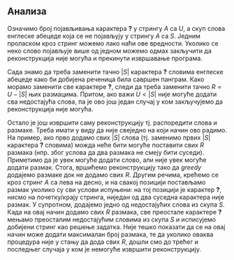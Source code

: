 ## Анализа

Означимо број појављивања карактера **?** у стрингу $A$ са $U$, а скуп слова енглеске абецеде која се не појављују у стрингу $A$ са $S$. Једним проласком кроз стринг можемо лако наћи ове вредности. Уколико се неко слово појављује више од једном можемо одмах закључити да реконструкција није могућа и прекинути извршавање програма.

Сада знамо да треба заменити тачно $|S|$ карактера **?** словима енглеске абецеде како би добијена реченица била савршен панграм. Како морамо заменити све карактере **?**, следи да треба заменити тачно $R=U-|S|$  њих размацима. Притом, ако важи  $U < |S|$ није могуће додати сва недостајућа слова, па је ово још један случај у ком закључујемо да реконструкција није могућа.

Остало је још извршити саму реконструкцију тј. распоредити слова и размаке. Треба имати у виду да није свеједно на који начин ово радимо. На пример, ако прво додамо свих $|S|$ слова  (тј. заменимо првих $|S|$  карактера **?** словима) можда неће бити могуће поставити свих $R$ размака (нпр. због услова да два размака не смеју бити суседи). Приметимо да је увек могуће додати слово, али није увек могуће додати размак. Стога, вршићемо реконструкцију тако да *greedy* додајемо размаке док не додамо свих $R$. Другим речима, крећемо се кроз стринг $A$ са лева на десно, и на свакој позицији постављамо размак уколико су сви услови испуњени: на тој позицији је карактер **?**, нисмо на почетку/крају стринга, ниједан од два суседна карактера није размак. У супротном, додајемо једно од недостајућих слова из скупа $S$. Када на овај начин додамо свих $R$ размака, све преостале карактере **?** мењамо преосталим недостајућим словима из скупа $S$ и исписујемо добијени стринг као решење задатка. Није тешко показати да се на овај начин може додати максималан број размака, те да уколико оваква процедура није у стању да дода свих $R$, дошли смо до трећег и последњег случаја у ком је немогуће извршити реконструкцију. 
